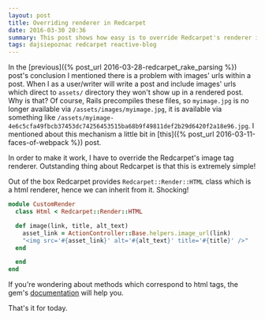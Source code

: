 ```yaml
---
layout: post
title: Overriding renderer in Redcarpet
date: 2016-03-30 20:36
summary: This post shows how easy is to override Redcarpet's renderer if you need some custom behaviour.
tags: dajsiepoznac redcarpet reactive-blog
---
```


In the [previous]({% post_url 2016-03-28-redcarpet_rake_parsing %}) post's conclusion I mentioned there is a problem with images' urls within a post. When I as a user/writer will write a post and include images' urls which direct to `assets/` directory they won't show up in a rendered post. Why is that? Of course, Rails precompiles these files, so `myimage.jpg` is no longer available via `/assets/images/myimage.jpg`, it is available via something like `/assets/myimage-4e6c5cfa49fbcb37453dc74256453515ba68b9f49811def2b29d6420f2a18e96.jpg`. I mentioned about this mechanism a little bit in [this]({% post_url 2016-03-11-faces-of-webpack %}) post.

In order to make it work, I have to override the Redcarpet's image tag renderer. Outstanding thing about Redcarpet is that this is extremely simple!

Out of the box Redcarpet provides `Redcarpet::Render::HTML` class which is a html renderer, hence we can inherit from it. Shocking!

```ruby
module CustomRender
  class Html < Redcarpet::Render::HTML

  def image(link, title, alt_text)
    asset_link = ActionController::Base.helpers.image_url(link)
    "<img src='#{asset_link}' alt='#{alt_text}' title='#{title}' />"
  end

  end
end
```

If you're wondering about methods which correspond to html tags, the gem's [documentation](https://github.com/vmg/redcarpet#block-level-calls) will help you.

That's it for today.
